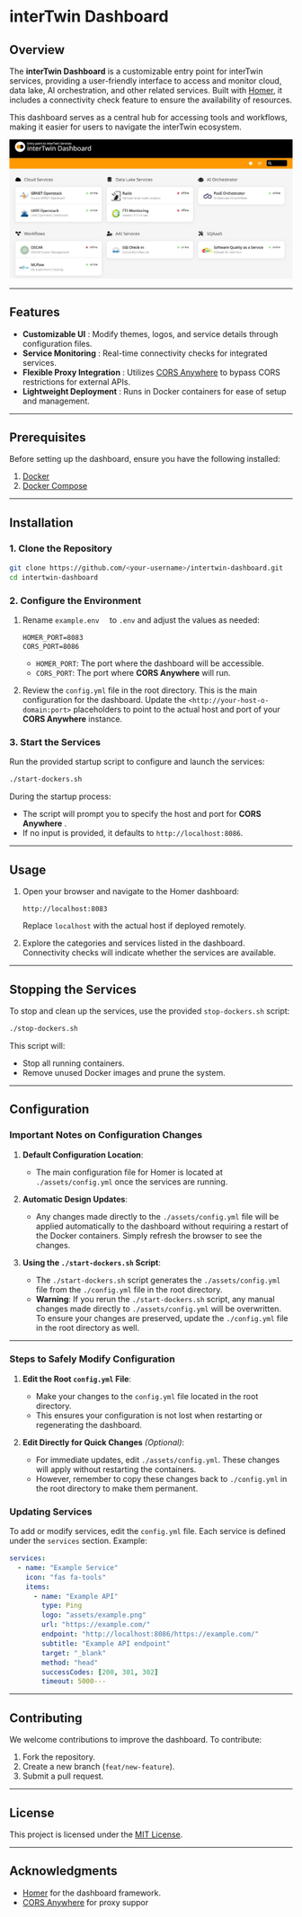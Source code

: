 # interTwin Dashboard

## Overview

The **interTwin Dashboard** is a customizable entry point for interTwin services, providing a user-friendly interface to access and monitor cloud, data lake, AI orchestration, and other related services. Built with [Homer](https://github.com/bastienwirtz/homer), it includes a connectivity check feature to ensure the availability of resources.

This dashboard serves as a central hub for accessing tools and workflows, making it easier for users to navigate the interTwin ecosystem.

![interTwin DashboardDashboard Screenshot](assets/dashboard_example.jpg)

---

## Features

* **Customizable UI** : Modify themes, logos, and service details through configuration files.
* **Service Monitoring** : Real-time connectivity checks for integrated services.
* **Flexible Proxy Integration** : Utilizes [CORS Anywhere](https://github.com/Rob--W/cors-anywhere) to bypass CORS restrictions for external APIs.
* **Lightweight Deployment** : Runs in Docker containers for ease of setup and management.

---

## Prerequisites

Before setting up the dashboard, ensure you have the following installed:

1. [Docker](https://docs.docker.com/get-docker/)
2. [Docker Compose](https://docs.docker.com/compose/install/)

---

## Installation

### 1. Clone the Repository

```bash
git clone https://github.com/<your-username>/intertwin-dashboard.git
cd intertwin-dashboard
```

### 2. Configure the Environment

1. Rename `example.env  ` to `.env` and adjust the values as needed:

   ```plaintext
   HOMER_PORT=8083
   CORS_PORT=8086
   ```

   * `HOMER_PORT`: The port where the dashboard will be accessible.
   * `CORS_PORT`: The port where **CORS Anywhere** will run.
2. Review the `config.yml` file in the root directory. This is the main configuration for the dashboard. Update the `<http://your-host-o-domain:port>` placeholders to point to the actual host and port of your **CORS Anywhere** instance.

### 3. Start the Services

Run the provided startup script to configure and launch the services:

```bash
./start-dockers.sh
```

During the startup process:

* The script will prompt you to specify the host and port for  **CORS Anywhere** .
* If no input is provided, it defaults to `http://localhost:8086`.

---

## Usage

1. Open your browser and navigate to the Homer dashboard:

   ```
   http://localhost:8083
   ```

   Replace `localhost` with the actual host if deployed remotely.
2. Explore the categories and services listed in the dashboard. Connectivity checks will indicate whether the services are available.

---

## Stopping the Services

To stop and clean up the services, use the provided `stop-dockers.sh` script:

```bash
./stop-dockers.sh
```

This script will:

* Stop all running containers.
* Remove unused Docker images and prune the system.

---

## Configuration

### Important Notes on Configuration Changes

1. **Default Configuration Location**:

   - The main configuration file for Homer is located at `./assets/config.yml` once the services are running.
2. **Automatic Design Updates**:

   - Any changes made directly to the `./assets/config.yml` file will be applied automatically to the dashboard without requiring a restart of the Docker containers. Simply refresh the browser to see the changes.
3. **Using the `./start-dockers.sh` Script**:

   - The `./start-dockers.sh` script generates the `./assets/config.yml` file from the `./config.yml` file in the root directory.
   - **Warning**: If you rerun the `./start-dockers.sh` script, any manual changes made directly to `./assets/config.yml` will be overwritten. To ensure your changes are preserved, update the `./config.yml` file in the root directory as well.

---

### Steps to Safely Modify Configuration

1. **Edit the Root `config.yml` File**:

   - Make your changes to the `config.yml` file located in the root directory.
   - This ensures your configuration is not lost when restarting or regenerating the dashboard.
2. **Edit Directly for Quick Changes** *(Optional)*:

   - For immediate updates, edit `./assets/config.yml`. These changes will apply without restarting the containers.
   - However, remember to copy these changes back to `./config.yml` in the root directory to make them permanent.

### Updating Services

To add or modify services, edit the `config.yml` file. Each service is defined under the `services` section. Example:

```yaml
services:
  - name: "Example Service"
    icon: "fas fa-tools"
    items:
      - name: "Example API"
        type: Ping
        logo: "assets/example.png"
        url: "https://example.com/"
        endpoint: "http://localhost:8086/https://example.com/"
        subtitle: "Example API endpoint"
        target: "_blank"
        method: "head"
        successCodes: [200, 301, 302]
        timeout: 5000---
```

---

## Contributing

We welcome contributions to improve the dashboard. To contribute:

1. Fork the repository.
2. Create a new branch (`feat/new-feature`).
3. Submit a pull request.

---

## License

This project is licensed under the [MIT License](https://chatgpt.com/c/LICENSE).

---

## Acknowledgments

* [Homer](https://github.com/bastienwirtz/homer) for the dashboard framework.
* [CORS Anywhere](https://github.com/Rob--W/cors-anywhere) for proxy suppor
